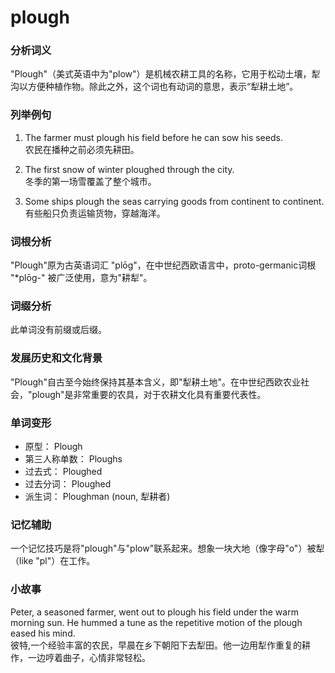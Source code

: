 # plough

### 分析词义

  

"Plough"（美式英语中为"plow"）是机械农耕工具的名称，它用于松动土壤，犁沟以方便种植作物。除此之外，这个词也有动词的意思，表示“犁耕土地”。

  

### 列举例句

  

1.  The farmer must plough his field before he can sow his seeds.  
    农民在播种之前必须先耕田。
    
      
    
2.  The first snow of winter ploughed through the city.  
    冬季的第一场雪覆盖了整个城市。
    
      
    
3.  Some ships plough the seas carrying goods from continent to continent.  
    有些船只负责运输货物，穿越海洋。
    
      
    

  

### 词根分析

  

"Plough"原为古英语词汇 "plōg"，在中世纪西欧语言中，proto-germanic词根 "\*plōg-" 被广泛使用，意为"耕犁"。

  

### 词缀分析

  

此单词没有前缀或后缀。

  

### 发展历史和文化背景

  

"Plough"自古至今始终保持其基本含义，即"犁耕土地"。在中世纪西欧农业社会，"plough"是非常重要的农具，对于农耕文化具有重要代表性。

  

### 单词变形

  

*   原型： Plough
*   第三人称单数： Ploughs
*   过去式： Ploughed
*   过去分词： Ploughed
*   派生词： Ploughman (noun, 犁耕者)

  

### 记忆辅助

  

一个记忆技巧是将"plough"与"plow"联系起来。想象一块大地（像字母"o"）被犁（like "pl"）在工作。

  

### 小故事

  

Peter, a seasoned farmer, went out to plough his field under the warm morning sun. He hummed a tune as the repetitive motion of the plough eased his mind.  
彼特,一个经验丰富的农民，早晨在乡下朝阳下去犁田。他一边用犁作重复的耕作，一边哼着曲子，心情非常轻松。
